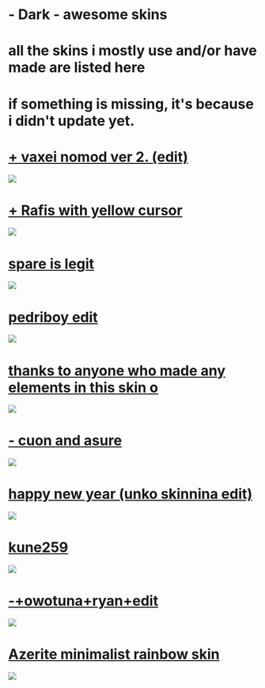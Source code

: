 # - Dark - awesome skins

# all the skins i mostly use and/or have made are listed here
# if something is missing, it's because i didn't update yet.

# [+ vaxei nomod ver 2. (edit)](https://pipoca.s-ul.eu/NmTPiUno)
![](https://osu.ppy.sh/ss/13914418/b6aa)

# [+ Rafis with yellow cursor](https://buddha.s-ul.eu/6yYONS18)
![](https://osu.ppy.sh/ss/13914347/0e08)

# [spare is legit](https://buddha.s-ul.eu/qcvF5dbx)
![](https://osu.ppy.sh/ss/13914359/d260)

# [pedriboy edit](https://buddha.s-ul.eu/Mk4u9mgA)
![](https://osu.ppy.sh/ss/13914365/2ffe)

# [thanks to anyone who made any elements in this skin o](https://buddha.s-ul.eu/H6pOAg6k)
![](https://osu.ppy.sh/ss/13914379/4d16)

# [-    cuon and asure](https://buddha.s-ul.eu/x9rduaEc)
![](https://osu.ppy.sh/ss/13914382/d230)

# [happy new year (unko skinnina edit)](https://buddha.s-ul.eu/ArrZG4QT)
![](http://skins.osuck.net/uploads/posts/2019-03/1552213574_3.jpg)

# [kune259](https://buddha.s-ul.eu/5qvqv4Mj)
![](https://osu.ppy.sh/ss/13914390/b933)

# [-+owotuna+ryan+edit](https://buddha.s-ul.eu/INMO069K)
![](https://osu.ppy.sh/ss/13914403/4ee5)

# [Azerite minimalist rainbow skin](https://buddha.s-ul.eu/Idh1eDg3)
![](https://osu.ppy.sh/ss/13914411/2447)

